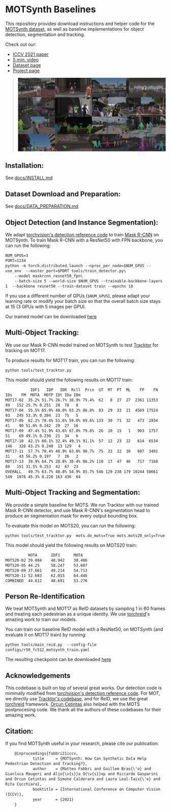 # MOTSynth Baselines
This repository provides download instructions and helper code for the [MOTSynth dataset](https://arxiv.org/abs/2108.09518), as well as baseline implementations for object detection, segmentation and tracking.

Check out our:
- [ICCV 2021 paper](https://openaccess.thecvf.com/content/ICCV2021/html/Fabbri_MOTSynth_How_Can_Synthetic_Data_Help_Pedestrian_Detection_and_Tracking_ICCV_2021_paper.html)
- [5 min. video](https://www.youtube.com/watch?v=dc_Z1iCceL4)
- [Dataset page](https://motchallenge.net/data/MOTSynth-MOT-CVPR22/) 
- [Project page](https://aimagelab.ing.unimore.it/imagelab/page.asp?IdPage=42)

> ![Method Visualization](teaser_github.png)


## Installation:
See [docs/INSTALL.md](docs/INSTALL.md)

## Dataset Download and Preparation:
See [docs/DATA_PREPARATION.md](docs/DATA_PREPARATION.md)

## Object Detection (and Instance Segmentation):
We adapt [torchvision's detection reference code](https://github.com/pytorch/vision/tree/main/references/detection) to train [Mask R-CNN](https://arxiv.org/abs/1703.06870) on MOTSynth. To train Mask R-CNN with a ResNet50 with FPN backbone, you can run the following:
```
NUM_GPUS=3
PORT=1234
python -m torch.distributed.launch --nproc_per_node=$NUM_GPUS --use_env  --master_port=$PORT tools/train_detector.py\
    --model maskrcnn_resnet50_fpn\
    --batch-size 5 --world-size $NUM_GPUS --trainable-backbone-layers 1  --backbone resnet50 --train-dataset train --epochs 10
```
If you use a different number of GPUs (`$NUM_GPUS`), please adapt your learning rate or modify your batch size so that the overall batch size stays at 15 (3 GPUs with 5 images per GPU).

Our trained model can be downloaded [here](https://vision.in.tum.de/webshare/u/brasoand/motsynth/maskrcnn_resnet50_fpn_epoch_10.pth)

## Multi-Object Tracking:
We use our Mask R-CNN model trained on MOTSynth to test [Tracktor](https://arxiv.org/abs/1903.05625) for tracking on MOT17.

To produce results for MOT17 train, you can run the following:
```
python tools/test_tracktor.py
```
This model should yield the following results on MOT17 train:
```
           IDF1   IDP   IDR  Rcll  Prcn  GT  MT  PT  ML    FP    FN IDs    FM  MOTA  MOTP IDt IDa IDm
MOT17-02  35.2% 51.7% 26.7% 38.9% 75.4%  62   8  27  27  2361 11353  99   152 25.7% 0.251  28  78   8
MOT17-04  55.5% 65.9% 48.0% 63.2% 86.8%  83  29  33  21  4569 17524  93   245 53.3% 0.204  23  75   5
MOT17-05  62.2% 78.4% 51.6% 59.0% 89.6% 133  30  71  32   473  2834  41    90 51.6% 0.242  29  27  16
MOT17-09  47.4% 51.9% 43.6% 67.0% 79.8%  26  10  15   1   903  1757  51    69 49.1% 0.230  21  34   6
MOT17-10  42.1% 60.1% 32.4% 49.1% 91.1%  57  12  23  22   614  6534 146   326 43.2% 0.240  13 129   4
MOT17-11  57.7% 70.4% 48.9% 63.0% 90.7%  75  23  22  30   607  3491  31    43 56.2% 0.197   7  26   2
MOT17-13  39.9% 64.7% 28.8% 38.4% 86.2% 110  17  47  46   717  7168  88   151 31.5% 0.253  42  67  23
OVERALL   49.7% 63.7% 40.8% 54.9% 85.7% 546 129 238 179 10244 50661 549  1076 45.3% 0.220 163 436  64
```

## Multi-Object Tracking and Segmentation:
We provide a simple baseline for MOTS. We run Tracktor with our trained Mask R-CNN detector, and use Mask R-CNN's segmentation head to produce an segmentation mask for every output bounding box.

To evaluate this model on MOTS20, you can run the following:
```
python tools/test_tracktor.py  mots.do_mots=True mots.mots20_only=True
```
This model should yield the following results on MOTS20 train:
```
          HOTA      IDF1      MOTA   
MOTS20-02 39.084    48.942    38.486  
MOTS20-05 44.25     58.247    53.607  
MOTS20-09 37.661    49.214    54.713    
MOTS20-11 52.683    62.015    64.446    
COMBINED  44.612    48.691    53.276    
```

## Person Re-Identification
We treat MOTSynth and MOT17 as ReID datasets by sampling 1 in 60 frames and treating each pedestrian as a unique identity. We use [torchreid](https://github.com/KaiyangZhou/deep-person-reid/tree/master/torchreid)'s amazing work to train our models.

You can train our baseline ReID model with a ResNet50, on MOTSynth (and evaluate it on MOT17 train) by running:
```
python tools/main_reid.py  --config-file configs/r50_fc512_motsynth_train.yaml 
```
The resulting checkpoint can be downloaded [here](https://vision.in.tum.de/webshare/u/brasoand/motsynth/resnet50_fc512_reid_epoch_19.pth) 


## Acknowledgements
This codebase is built on top of several great works. Our detection code is minimally modified from [torchvision's detection reference code](https://github.com/pytorch/vision/tree/main/references/detection). For MOT, we directly use [Tracktor's codebase](https://github.com/phil-bergmann/tracking_wo_bnw), and for ReID, we use the great [torchreid](https://github.com/KaiyangZhou/deep-person-reid/tree/master/torchreid) framework. [Orçun Cetintas](https://github.com/ocetintas/) also helped with the MOTS postprocesing code. We thank all the authors of these codebases for their amazing work.

## Citation:
If you find MOTSynth useful in your research, please cite our publication:
```
    @inproceedings{fabbri21iccv,
            title     = {MOTSynth: How Can Synthetic Data Help Pedestrian Detection and Tracking?},
            author    = {Matteo Fabbri and Guillem Bras{\'o} and Gianluca Maugeri and Aljo{\v{s}}a O{\v{s}}ep and Riccardo Gasparini and Orcun Cetintas and Simone Calderara and Laura Leal-Taix{\'e} and Rita Cucchiara},
            booktitle = {International Conference on Computer Vision (ICCV)},
            year      = {2021}
    }
```